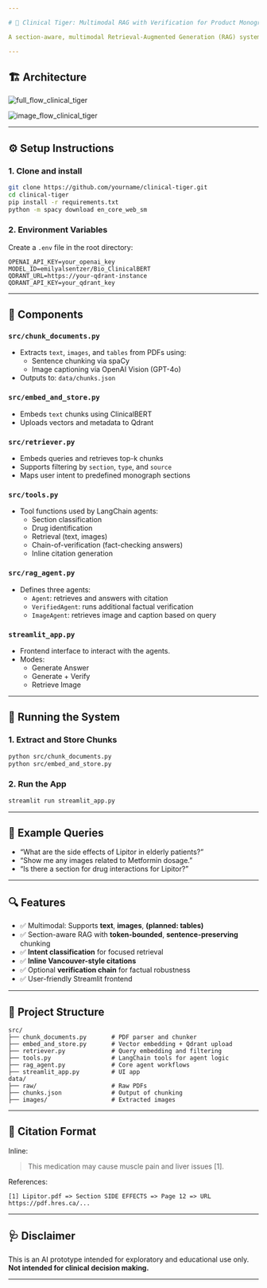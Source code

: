 ```yaml
---

# 🐅 Clinical Tiger: Multimodal RAG with Verification for Product Monographs

A section-aware, multimodal Retrieval-Augmented Generation (RAG) system that extracts **text**, **images**, and **tables** from pharmaceutical product monographs (PDFs), stores them in a vector database (Qdrant), and supports **clinical assistant agents** that generate verified answers with **inline citations** and **image retrieval**.

---
```


## 🏗️ Architecture

![full_flow_clinical_tiger](https://github.com/user-attachments/assets/15da8e06-853b-4724-b985-bb6749046339)

![image_flow_clinical_tiger](https://github.com/user-attachments/assets/08b5610f-40c8-40d2-845a-1e55cd1da5f8)


---

## ⚙️ Setup Instructions

### 1. Clone and install

```bash
git clone https://github.com/yourname/clinical-tiger.git
cd clinical-tiger
pip install -r requirements.txt
python -m spacy download en_core_web_sm
```

### 2. Environment Variables

Create a `.env` file in the root directory:

```
OPENAI_API_KEY=your_openai_key
MODEL_ID=emilyalsentzer/Bio_ClinicalBERT
QDRANT_URL=https://your-qdrant-instance
QDRANT_API_KEY=your_qdrant_key
```

---

## 🧠 Components

### `src/chunk_documents.py`
- Extracts `text`, `images`, and `tables` from PDFs using:
  - Sentence chunking via spaCy
  - Image captioning via OpenAI Vision (GPT-4o)
- Outputs to: `data/chunks.json`

### `src/embed_and_store.py`
- Embeds `text` chunks using ClinicalBERT
- Uploads vectors and metadata to Qdrant

### `src/retriever.py`
- Embeds queries and retrieves top-k chunks
- Supports filtering by `section`, `type`, and `source`
- Maps user intent to predefined monograph sections

### `src/tools.py`
- Tool functions used by LangChain agents:
  - Section classification
  - Drug identification
  - Retrieval (text, images)
  - Chain-of-verification (fact-checking answers)
  - Inline citation generation

### `src/rag_agent.py`
- Defines three agents:
  - `Agent`: retrieves and answers with citation
  - `VerifiedAgent`: runs additional factual verification
  - `ImageAgent`: retrieves image and caption based on query

### `streamlit_app.py`
- Frontend interface to interact with the agents.
- Modes:
  - Generate Answer
  - Generate + Verify
  - Retrieve Image

---

## 🚀 Running the System

### 1. Extract and Store Chunks
```bash
python src/chunk_documents.py
python src/embed_and_store.py
```

### 2. Run the App
```bash
streamlit run streamlit_app.py
```

---

## 🧪 Example Queries

- “What are the side effects of Lipitor in elderly patients?”
- “Show me any images related to Metformin dosage.”
- “Is there a section for drug interactions for Lipitor?”

---

## 🔍 Features

- ✅ Multimodal: Supports **text**, **images**, **(planned: tables)**
- ✅ Section-aware RAG with **token-bounded**, **sentence-preserving** chunking
- ✅ **Intent classification** for focused retrieval
- ✅ **Inline Vancouver-style citations**
- ✅ Optional **verification chain** for factual robustness
- ✅ User-friendly Streamlit frontend

---

## 📁 Project Structure

```
src/
├── chunk_documents.py       # PDF parser and chunker
├── embed_and_store.py       # Vector embedding + Qdrant upload
├── retriever.py             # Query embedding and filtering
├── tools.py                 # LangChain tools for agent logic
├── rag_agent.py             # Core agent workflows
├── streamlit_app.py         # UI app
data/
├── raw/                     # Raw PDFs
├── chunks.json              # Output of chunking
├── images/                  # Extracted images
```

---

## 📌 Citation Format

Inline:
> This medication may cause muscle pain and liver issues [1].

References:
```
[1] Lipitor.pdf => Section SIDE EFFECTS => Page 12 => URL https://pdf.hres.ca/...
```

---

## 🩺 Disclaimer

This is an AI prototype intended for exploratory and educational use only. **Not intended for clinical decision making.**

---
